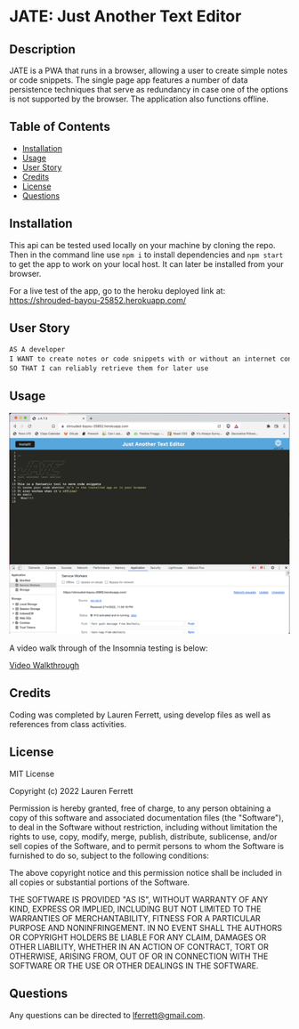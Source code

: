# JATE: Just Another Text Editor

## Description

JATE is a PWA that runs in a browser, allowing a user to create simple notes or code snippets. The single page app features a number of data persistence techniques that serve as redundancy in case one of the options is not supported by the browser. The application also functions offline.

## Table of Contents

- [Installation](#installation)
- [Usage](#usage)
- [User Story](#userstory)
- [Credits](#credits)
- [License](#license)
- [Questions](#questions)

## Installation

This api can be tested used locally on your machine by cloning the repo. Then in the command line use ```npm i``` to install dependencies and ```npm start``` to get the app to work on your local host. It can later be installed from your browser. 

For a live test of the app, go to the heroku deployed link at: https://shrouded-bayou-25852.herokuapp.com/

## User Story

```md
AS A developer
I WANT to create notes or code snippets with or without an internet connection
SO THAT I can reliably retrieve them for later use
```

## Usage

![Screenshot of Final Code](./assets/jate_screenshot.png)

A video walk through of the Insomnia testing is below:

[Video Walkthrough](https://drive.google.com/file/d/1ewXEPzFoTsfRSsmznkHdDQMe04f3P2L-/view?usp=sharing)

## Credits

Coding was completed by Lauren Ferrett, using develop files as well as references from class activities.

## License

MIT License

Copyright (c) 2022 Lauren Ferrett

Permission is hereby granted, free of charge, to any person obtaining a copy
of this software and associated documentation files (the "Software"), to deal
in the Software without restriction, including without limitation the rights
to use, copy, modify, merge, publish, distribute, sublicense, and/or sell
copies of the Software, and to permit persons to whom the Software is
furnished to do so, subject to the following conditions:

The above copyright notice and this permission notice shall be included in all
copies or substantial portions of the Software.

THE SOFTWARE IS PROVIDED "AS IS", WITHOUT WARRANTY OF ANY KIND, EXPRESS OR
IMPLIED, INCLUDING BUT NOT LIMITED TO THE WARRANTIES OF MERCHANTABILITY,
FITNESS FOR A PARTICULAR PURPOSE AND NONINFRINGEMENT. IN NO EVENT SHALL THE
AUTHORS OR COPYRIGHT HOLDERS BE LIABLE FOR ANY CLAIM, DAMAGES OR OTHER
LIABILITY, WHETHER IN AN ACTION OF CONTRACT, TORT OR OTHERWISE, ARISING FROM,
OUT OF OR IN CONNECTION WITH THE SOFTWARE OR THE USE OR OTHER DEALINGS IN THE
SOFTWARE.

## Questions
Any questions can be directed to lferrett@gmail.com.